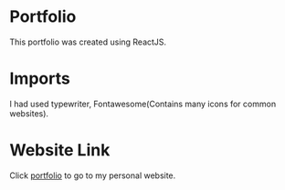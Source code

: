 # Portfolio
This portfolio was created using ReactJS. 

# Imports

I had used typewriter, Fontawesome(Contains many icons for common websites).

# Website Link
Click [portfolio](https://mirsportfolio.netlify.app/) to go to my personal website.

